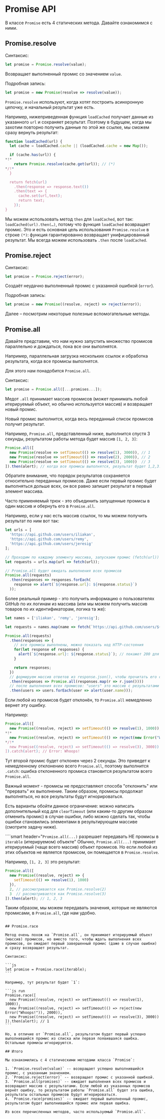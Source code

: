 # Promise API

В классе `Promise` есть 4 статических метода. Давайте ознакомимся с ними.

## Promise.resolve

Синтаксис:

```js
let promise = Promise.resolve(value);
```

Возвращает выполненный промис со значением `value`.

Подробная запись:

```js
let promise = new Promise(resolve => resolve(value));
```

`Promise.resolve` используют, когда хотят построить асинхронную цепочку, и начальный результат уже есть.

Например, нижеприведенная функция `loadCached` получает данные из указанного `url` и сохраняет результат. Поэтому в будущем, когда мы захотим повторно получить данные по этой же ссылке, мы сможем сразу вернуть результат:

```js
function loadCached(url) {
  let cache = loadCached.cache || (loadCached.cache = new Map());

  if (cache.has(url)) {
*!*
    return Promise.resolve(cache.get(url)); // (*)
*/!*
  }

  return fetch(url)
    .then(response => response.text())
    .then(text => {
      cache.set(url,text);
      return text;
    });
}
```

Мы можем использовать метод `then` для `loadCached`, вот так: `loadCached(url).then(…)`, потому что функция `loadCached` возвращает промис. Это и есть основная цель использования `Promise.resolve` в строке `(*)`: функция гарантированно возвращает унифицированный результат. Мы всегда можем использовать `.then` после `loadCached`.

## Promise.reject

Синтаксис:

```js
let promise = Promise.reject(error);
```

Создаёт неудачно выполненный промис с указанной ошибкой (`error`).

Подробная запись:

```js
let promise = new Promise((resolve, reject) => reject(error));
```

Далее – посмотрим некоторые полезные вспомогательные методы.

## Promise.all

Давайте представим, что нам нужно запустить множество промисов параллельно и дождаться, пока все они выполнятся.

Например, параллельная загрузка нескольких ссылок и обработка результата, когда все промисы выполнятся.

Для этого нам понадобится `Promise.all`.

Синтаксис:

```js
let promise = Promise.all([...promises...]);
```

Медот `.all` принимает массив промисов (может принимать любой итерируемый объект, но обычно используется массив) и возвращает новый промис.

Новый промис выполнится, когда весь переданный список промисов получит результат.

Например, `Promise.all`, представленный ниже, выполнится спустя 3 секунды, результатом работы метода будет массив `[1, 2, 3]`:

```js run
Promise.all([
  new Promise(resolve => setTimeout(() => resolve(1), 3000)), // 1
  new Promise(resolve => setTimeout(() => resolve(2), 2000)), // 2
  new Promise(resolve => setTimeout(() => resolve(3), 1000))  // 3
]).then(alert); // когда все промисы выполнятся, результат будет 1,2,3. Каждый промис добавляет результат в массив
```

Обратите внимание, что порядок результатов сохраняется относительно переданных промисов. Даже если первый промис будет выполняться дольше всех, он все равно запишет результат в первый элемент массива.

Часто применяемый трюк - это объединить запущенные промисы в один массив и обернуть его в `Promise.all`.

Например, если у нас есть массив ссылок, то мы можем получить результат по ним вот так:

```js run
let urls = [
  'https://api.github.com/users/iliakan',
  'https://api.github.com/users/remy',
  'https://api.github.com/users/jeresig'
];

// Проходим по каждому элементу массива, запускаем промис (fetch(url)) и добавляем его в массив (requests)
let requests = urls.map(url => fetch(url));

// Promise.all будет ожидать выполнения всех промисов
Promise.all(requests)
  .then(responses => responses.forEach(
    response => alert(`${response.url}: ${response.status}`)
  ));
```

Более реальный пример - это получить информацию о пользователях GitHub по их логинам из массива (или мы можем получить массив товаров по их идентификаторам, логика та же):

```js run
let names = ['iliakan', 'remy', 'jeresig'];

let requests = names.map(name => fetch(`https://api.github.com/users/${name}`));

Promise.all(requests)
  .then(responses => {
    // все промисы выполнены, можно показать код HTTP-состояния
    for(let response of responses) {
      alert(`${response.url}: ${response.status}`); // покажет 200 для каждой ссылки
    }

    return responses;
  })
  // формируем массив ответов из response.json(), чтобы прочитать его содержимое
  .then(responses => Promise.all(responses.map(r => r.json())))
  // после выполнения всех промисов: "users" это массив с результатами
  .then(users => users.forEach(user => alert(user.name)));
```

Если любой из промисов будет отклонён, то `Promise.all` немедленно вернет эту ошибку.

Например:

```js run
Promise.all([
  new Promise((resolve, reject) => setTimeout(() => resolve(1), 1000)),
*!*
  new Promise((resolve, reject) => setTimeout(() => reject(new Error("Whoops!")), 2000)),
*/!*
  new Promise((resolve, reject) => setTimeout(() => resolve(3), 3000))
]).catch(alert); // Error: Whoops!
```

Тут второй промис будет отклонен через 2 секунды. Это приведет к немедленному отклонению всего `Promise.all`, поэтому выполнится `.catch`: ошибка отклоненного промиса становится результатом всего `Promise.all`.

Важный момент - промисы не предоставляют способа "отклонить" или "прервать" их выполнение. Таким образом, промисы продолжат выполняться, но все результаты будут игнорироваться.

Есть варианты обойти данное ограничение: можно написать дополнительный код для `clearTimeout` (или каким-то другим образом отменить промис) в случае ошибки, либо можно сделать так, чтобы ошибки становились элементами в результирующем массиве (смотрите задачу ниже).

````smart header="`Promise.all(...)` разрешает передавать НЕ промисы в `iterable` (итерируемом) объекте"
Обычно, `Promise.all(...)` принимает итерируемый (чаще всего массив) объект промисов. Но если любой из этих объектов не является промисом, он помещается в `Promise.resolve`.

Например, `[1, 2, 3]` это результат:

```js run
Promise.all([
  new Promise((resolve, reject) => {
    setTimeout(() => resolve(1), 1000)
  }),
  2, // рассматривается как Promise.resolve(2)
  3  // рассматривается как Promise.resolve(3)
]).then(alert); // 1, 2, 3
```

Таким образом, мы можем передавать значения, которые не являются промисами, в `Promise.all`, где нам удобно.

````

## Promise.race

Метод очень похож на `Promise.all`, он принимает итерируемый объект (массив) промисов, но вместо того, чтобы ждать выполнения всех промисов, он ожидает первый завершенный промис (даже в случае ошибки) и сразу возвращает результат.

Синтаксис:

```js
let promise = Promise.race(iterable);
```

Например, тут результат будет `1`:

```js run
Promise.race([
  new Promise((resolve, reject) => setTimeout(() => resolve(1), 1000)),
  new Promise((resolve, reject) => setTimeout(() => reject(new Error("Whoops!")), 2000)),
  new Promise((resolve, reject) => setTimeout(() => resolve(3), 3000))
]).then(alert); // 1
```

Но, в отличие от `Promise.all`, результатом будет первый успешно выполнившийся промис из списка или первая появившаяся ошибка. Остальные промисы игнорируются.

## Итого

Мы ознакомились с 4 статическими методами класса `Promise`:

1. `Promise.resolve(value)` -- возвращает успешно выполнившийся промис, с указанным значением.
2. `Promise.reject(error)` -- возвращает промис с указанной ошибкой.
3. `Promise.all(promises)` -- ожидает выполнения всех промисов и возвращает массив с результатами. Если любой из указанных промисов вернёт ошибку, то результатом работы `Promise.all` будет эта ошибка, результаты остальных промисов будут игнорироваться.
4. `Promise.race(promises)` -- ожидает первый выполненный промис, результатом будет выполнившийся промис или первая ошибка.

Из всех перечисленных методов, часто используемый `Promise.all`.
